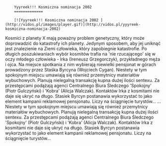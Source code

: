 
        Yyyreek!!! Kosmiczna nominacja 2002 
        =============
        
        [![Yyyreek!!! Kosmiczna nominacja 2002 ](http://vidos.pl/images/player.gif)](http://vidos.pl/yyyreek-kosmiczna-nominacja-2002)
        
        
 Kosmici z planety X mają poważny problem genetyczny, który może doprowadzić do katastrofy ich planety. Jedynym sposobem, aby jej uniknąć jest znalezienie na Ziemi człowieka, który zapobiegnie katastrofie. Po długich poszukiwaniach wybór kosmitów trafia na 'nie rzucającego' się w oczy młodego człowieka - Irka (Ireneusz Grzegorczyk), przykładnego męża i ojca. Na miejsce spotkania z nim wybierają niewielki pensjonat w górach prowadzony przez Staśka Byrcyna (Wojciech Cygan). Niestety w tym spokojnym miejscu umawiają się również przemytnicy materiałów wybuchowych. Planują nielegalną transakcję kupna dużej ilości sentexu. Za przestępcami podążają agenci Centralnego Biura Śledczego 'Spokojny' (Piotr Gulczyński) i 'Kobra' (Alicja Walczak). Kontaktów Irka z kosmitami nie daje się ukryć na długo. Stasiek Byrcyn postanawia wykorzystać to jako element kampanii reklamowej pensjonatu. Liczy na ściągnięcie turystów...   ... Niestety w tym spokojnym miejscu umawiają się również przemytnicy materiałów wybuchowych. Planują nielegalną transakcję kupna dużej ilości sentexu. Za przestępcami podążają agenci Centralnego Biura Śledczego 'Spokojny' (Piotr Gulczyński) i 'Kobra' (Alicja Walczak). Kontaktów Irka z kosmitami nie daje się ukryć na długo. Stasiek Byrcyn postanawia wykorzystać to jako element kampanii reklamowej pensjonatu. Liczy na ściągnięcie turystów...
    